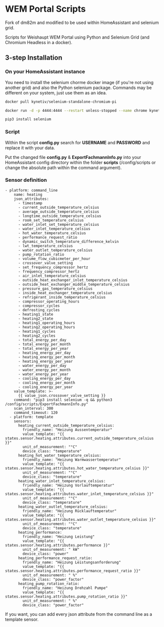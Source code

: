 # WEM Portal Scripts

Fork of dm82m and modified to be used within HomeAssistant and selenium grid.

Scripts for Weishaupt WEM Portal using Python and Selenium Grid (and Chromium Headless in a docker).

## 3-step Installation

### On your HomeAssistant instance

You need to install the selenium chorme docker image (if you're not using another grid) and also the Python selenium package. Commands may be different on your system, just use them as an idea.

```bash
docker pull kynetiv/selenium-standalone-chromium-pi

docker run -d -p 4444:4444 --restart unless-stopped --name chrome kynetiv/selenium-standalone-chromium-pi

pip3 install selenium
```

### Script

Within the script **config.py** search for **USERNAME** and **PASSWORD** and replace it with your data.

Put the changed file **config.py** & **ExportFachmannInfo.py** into your HomeAssistant config directory within the folder **scripts** (/config/scripts or change the absolute path within the command argument).

### Sensor definition

```
- platform: command_line
    name: heating
    json_attributes:
      - timestamp
      - current_outside_temperature_celsius
      - average_outside_temperature_celsius
      - longtime_outside_temperature_celsius
      - room_set_temperature_celsius
      - water_inlet_set_temperature_celsius
      - water_inlet_temperature_celsius
      - hot_water_temperature_celsius
      - performance_request_ratio
      - dynamic_switch_temperature_difference_kelvin
      - lwt_temperature_celsius
      - water_outlet_temperature_celsius
      - pump_rotation_ratio
      - volume_flow_cubicmeter_per_hour
      - crossover_valve_setting
      - set_frequency_compressor_hertz
      - frequency_compressor_hertz
      - air_inlet_temperature_celsius
      - outside_heat_exchanger_inlet_temperature_celsius
      - outside_heat_exchanger_middle_temperature_celsius
      - pressure_gas_temperature_celsius
      - inside_heat_exchanger_temperature_celsius
      - refrigerant_inside_temperature_celsius
      - compressor_operating_hours
      - compressor_cycles
      - defrosting_cycles
      - heating1_state
      - heating2_state
      - heating1_operating_hours
      - heating2_operating_hours
      - heating1_cycles
      - heating2_cycles
      - total_energy_per_day
      - total_energy_per_month
      - total_energy_per_year
      - heating_energy_per_day
      - heating_energy_per_month
      - heating_energy_per_year
      - water_energy_per_day
      - water_energy_per_month
      - water_energy_per_year
      - cooling_energy_per_day
      - cooling_energy_per_month
      - cooling_energy_per_year
    value_template: >-
      {{ value_json.crossover_valve_setting }}
    command: "pip3 install selenium -q && python3 /config/scripts/ExportFachmannInfo.py"
    scan_interval: 300
    command_timeout: 120
  - platform: template
    sensors:
      heating_current_outside_temperature_celsius:
        friendly_name: "Heizung Aussentemperatur"
        value_template: "{{ states.sensor.heating.attributes.current_outside_temperature_celsius }}"
        unit_of_measurement: "°C"
        device_class: "temperature"
      heating_hot_water_temperature_celsius:
        friendly_name: "Heizung Warmwassertemperatur"
        value_template: "{{ states.sensor.heating.attributes.hot_water_temperature_celsius }}"
        unit_of_measurement: "°C"
        device_class: "temperature"
      heating_water_inlet_temperature_celsius:
        friendly_name: "Heizung Vorlauftemperatur"
        value_template: "{{ states.sensor.heating.attributes.water_inlet_temperature_celsius }}"
        unit_of_measurement: "°C"
        device_class: "temperature"
      heating_water_outlet_temperature_celsius:
        friendly_name: "Heizung Rücklauftemperatur"
        value_template: "{{ states.sensor.heating.attributes.water_outlet_temperature_celsius }}"
        unit_of_measurement: "°C"
        device_class: "temperature"
      heating_performance:
        friendly_name: "Heizung Leistung"
        value_template: "{{ states.sensor.heating.attributes.performance }}"
        unit_of_measurement: " kW"
        device_class: "power"
      heating_performance_request_ratio:
        friendly_name: "Heizung Leistungsanforderung"
        value_template: "{{ states.sensor.heating.attributes.performance_request_ratio }}"
        unit_of_measurement: " %"
        device_class: "power_factor"
      heating_pump_rotation_ratio:
        friendly_name: "Heizung Drehzahl Pumpe"
        value_template: "{{ states.sensor.heating.attributes.pump_rotation_ratio }}"
        unit_of_measurement: " %"
        device_class: "power_factor"
```
If you want, you can add every json attribute from the command line as a template sensor.
